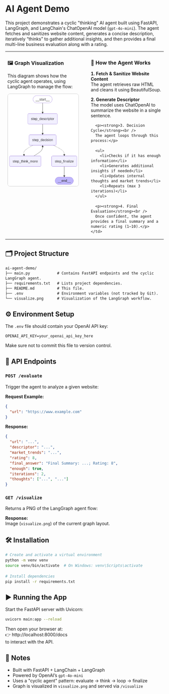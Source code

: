 # AI Agent Demo

This project demonstrates a cyclic "thinking" AI agent built using FastAPI, LangGraph, and LangChain's ChatOpenAI model (`gpt-4o-mini`). The agent fetches and sanitizes website content, generates a concise description, iteratively “thinks” to gather additional insights, and then provides a final multi-line business evaluation along with a rating.

<table style="width: 100%; table-layout: fixed;">
  <tr>
    <td style="vertical-align: top; width: 50%; padding-right: 20px;">
      <h3>🖼️ Graph Visualization</h3>
      <p>This diagram shows how the cyclic agent operates, using LangGraph to manage the flow:</p>
      <img src="visualize.png" alt="LangGraph Agent Visualization" style="width: 100%; border: 1px solid #ccc; border-radius: 8px;">
    </td>
    <td style="vertical-align: top; width: 50%; padding-left: 20px;">
      <h3>🧠 How the Agent Works</h3>
      <p><strong>1. Fetch & Sanitize Website Content</strong><br />
      The agent retrieves raw HTML and cleans it using BeautifulSoup.</p>
      <p><strong>2. Generate Descriptor</strong><br />
      The model uses ChatOpenAI to summarize the website in a single sentence.</p>

      <p><strong>3. Decision Cycle</strong><br />
      The agent loops through this process:</p>

      <ul>
        <li>Checks if it has enough information</li>
        <li>Generates additional insights if needed</li>
        <li>Updates internal thoughts and market trends</li>
        <li>Repeats (max 3 iterations)</li>
      </ul>

      <p><strong>4. Final Evaluation</strong><br />
      Once confident, the agent provides a final summary and a numeric rating (1–10).</p>
    </td>

  </tr>
</table>

## 🗂️ Project Structure

```
ai-agent-demo/
├── main.py            # Contains FastAPI endpoints and the cyclic LangGraph agent.
├── requirements.txt   # Lists project dependencies.
├── README.md          # This file.
├── .env               # Environment variables (not tracked by Git).
└── visualize.png      # Visualization of the LangGraph workflow.
```

## ⚙️ Environment Setup

The `.env` file should contain your OpenAI API key:

```env
OPENAI_API_KEY=your_openai_api_key_here
```

Make sure not to commit this file to version control.

## 🚀 API Endpoints

### `POST /evaluate`

Trigger the agent to analyze a given website:

**Request Example:**

```json
{
  "url": "https://www.example.com"
}
```

**Response:**

```json
{
  "url": "...",
  "descriptor": "...",
  "market_trends": "...",
  "rating": 8,
  "final_answer": "Final Summary: ...; Rating: 8",
  "enough": true,
  "iterations": 2,
  "thoughts": ["...", "..."]
}
```

### `GET /visualize`

Returns a PNG of the LangGraph agent flow:

**Response:**  
Image (`visualize.png`) of the current graph layout.

## 🛠️ Installation

```bash
# Create and activate a virtual environment
python -m venv venv
source venv/bin/activate  # On Windows: venv\Scripts\activate

# Install dependencies
pip install -r requirements.txt
```

## ▶️ Running the App

Start the FastAPI server with Uvicorn:

```bash
uvicorn main:app --reload
```

Then open your browser at:  
👉 http://localhost:8000/docs  
to interact with the API.

## 📌 Notes

- Built with FastAPI + LangChain + LangGraph
- Powered by OpenAI’s `gpt-4o-mini`
- Uses a "cyclic agent" pattern: evaluate → think → loop → finalize
- Graph is visualized in `visualize.png` and served via `/visualize`
